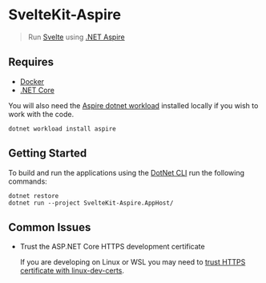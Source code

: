 # SvelteKit-Aspire

> Run [Svelte](https://kit.svelte.dev/) using [.NET Aspire](https://aka.ms/aspireannouncement)

## Requires

* [Docker](https://www.docker.com/)
* [.NET Core](https://learn.microsoft.com/en-us/dotnet/core/install/windows)

You will also need the [Aspire dotnet workload](https://learn.microsoft.com/en-us/dotnet/aspire/fundamentals/setup-tooling) installed locally if you wish to work with the code.

```shell
dotnet workload install aspire
```

## Getting Started

To build and run the applications using the [DotNet CLI](https://learn.microsoft.com/en-us/dotnet/core/tools/) run the following commands:

```shell
dotnet restore
dotnet run --project SvelteKit-Aspire.AppHost/
```

## Common Issues

* Trust the ASP.NET Core HTTPS development certificate

  If you are developing on Linux or WSL you may need to [trust HTTPS certificate with linux-dev-certs](https://learn.microsoft.com/en-gb/aspnet/core/security/enforcing-ssl?view=aspnetcore-8.0&tabs=visual-studio%2Clinux-ubuntu#trust-the-aspnet-core-https-development-certificate-on-windows-and-macos).
